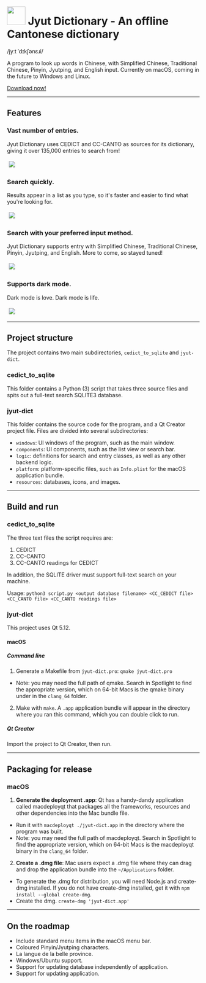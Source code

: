 # <img src="/docs/icon/icon.png?raw=true" height="48"> Jyut Dictionary - An offline Cantonese dictionary

/jyːt ˈdɪkʃənɛɹi/

A program to look up words in Chinese, with Simplified Chinese, Traditional Chinese, Pinyin, Jyutping, and English input. Currently on macOS, coming in the future to Windows and Linux.

[Download now!](https://github.com/aaronhktan/jyut-dict/releases)

---

## Features

### Vast number of entries.
Jyut Dictionary uses CEDICT and CC-CANTO as sources for its dictionary, giving it over 135,000 entries to search from!

<img src="/docs/screenshots/mac/search_jyutping.png?raw=true" style="margin: 5px">

### Search quickly.
Results appear in a list as you type, so it's faster and easier to find what you're looking for.

<img src="/docs/screenshots/mac/search_animated.gif?raw=true" style="margin: 5px">

### Search with your preferred input method.
Jyut Dictionary supports entry with Simplified Chinese, Traditional Chinese, Pinyin, Jyutping, and English. More to come, so stayed tuned!

<img src="/docs/screenshots/mac/search_simplified.png?raw=true" style="margin: 5px">

### Supports dark mode.
Dark mode is love. Dark mode is life.

<img src="/docs/screenshots/mac/dark.png?raw=true" style="margin: 5px">

---

## Project structure

The project contains two main subdirectories, `cedict_to_sqlite` and `jyut-dict`.

### cedict_to_sqlite

This folder contains a Python (3) script that takes three source files and spits out a full-text search SQLITE3 database.

### jyut-dict

This folder contains the source code for the program, and a Qt Creator project file. Files are divided into several subdirectories:
- `windows`: UI windows of the program, such as the main window.
- `components`: UI components, such as the list view or search bar.
- `logic`: definitions for search and entry classes, as well as any other backend logic.
- `platform`: platform-specific files, such as `Info.plist` for the macOS application bundle.
- `resources`: databases, icons, and images.

---

## Build and run

### cedict_to_sqlite

The three text files the script requires are:
1. CEDICT
2. CC-CANTO
3. CC-CANTO readings for CEDICT

In addition, the SQLITE driver must support full-text search on your machine.

Usage:
`python3 script.py <output database filename> <CC_CEDICT file> <CC_CANTO file> <CC_CANTO readings file>`

### jyut-dict

This project uses Qt 5.12.

#### macOS

##### Command line
1. Generate a Makefile from `jyut-dict.pro`: `qmake jyut-dict.pro`
  - Note: you may need the full path of qmake. Search in Spotlight to find the appropriate version, which on 64-bit Macs is the qmake binary under in the `clang_64` folder.
2. Make with `make`. A `.app` application bundle will appear in the directory where you ran this command, which you can double click to run.

##### Qt Creator
Import the project to Qt Creator, then run.

---

## Packaging for release

### macOS

1. **Generate the deployment .app**: Qt has a handy-dandy application called macdeployqt that packages all the frameworks, resources and other dependencies into the Mac bundle file.
  - Run it with `macdeployqt ./jyut-dict.app` in the directory where the program was built.
  - Note: you may need the full path of macdeployqt. Search in Spotlight to find the appropriate version, which on 64-bit Macs is the macdeployqt binary in the `clang_64` folder.

2. **Create a .dmg file**: Mac users expect a .dmg file where they can drag and drop the application bundle into the `~/Applications` folder.
  - To generate the .dmg for distribution, you will need Node.js and create-dmg installed. If you do not have create-dmg installed, get it with ```npm install --global create-dmg```.
  - Create the dmg. ```create-dmg 'jyut-dict.app'```

---

## On the roadmap
- Include standard menu items in the macOS menu bar.
- Coloured Pinyin/Jyutping characters.
- La langue de la belle province.
- Windows/Ubuntu support.
- Support for updating database independently of application.
- Support for updating application.
